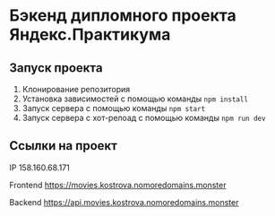 # Бэкенд дипломного проекта Яндекс.Практикума

## Запуск проекта

1. Клонирование репозитория
2. Установка зависимостей с помощью команды `npm install`
3. Запуск сервера с помощью команды `npm start`
4. Запуск сервера с хот-релоад с помощью команды `npm run dev`

## Ссылки на проект

IP 158.160.68.171

Frontend https://movies.kostrova.nomoredomains.monster

Backend https://api.movies.kostrova.nomoredomains.monster
